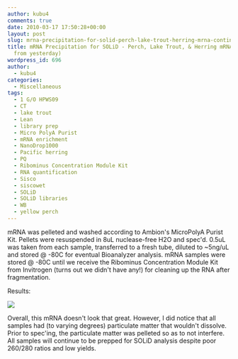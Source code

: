 ```yaml
---
author: kubu4
comments: true
date: 2010-03-17 17:50:28+00:00
layout: post
slug: mrna-precipitation-for-solid-perch-lake-trout-herring-mrna-continued-from-yesterday
title: mRNA Precipitation for SOLiD - Perch, Lake Trout, & Herring mRNA (CONTINUED
  from yesterday)
wordpress_id: 696
author:
  - kubu4
categories:
  - Miscellaneous
tags:
  - 1 G/O HPWS09
  - CT
  - lake trout
  - Lean
  - library prep
  - Micro PolyA Purist
  - mRNA enrichment
  - NanoDrop1000
  - Pacific herring
  - PQ
  - Ribominus Concentration Module Kit
  - RNA quantification
  - Sisco
  - siscowet
  - SOLiD
  - SOLiD libraries
  - WB
  - yellow perch
---
```


mRNA was pelleted and washed according to Ambion's MicroPolyA Purist Kit. Pellets were resuspended in 8uL nuclease-free H2O and spec'd. 0.5uL was taken from each sample, transferred to a fresh tube, diluted to ~5ng/uL and stored @ -80C for eventual Bioanalyzer analysis. mRNA samples were stored @ -80C until we receive the Ribominus Concentration Module Kit from Invitrogen (turns out we didn't have any!) for cleaning up the RNA after fragmentation.

Results:

![](http://eagle.fish.washington.edu/Arabidopsis/RNA%20Spec%20Readings/20100317%20mRNA.jpg)

Overall, this mRNA doesn't look that great. However, I did notice that all samples had (to varying degrees) particulate matter that wouldn't dissolve. Prior to spec'ing, the particulate matter was pelleted so as to not interfere. All samples will continue to be prepped for SOLiD analysis despite poor 260/280 ratios and low yields.

